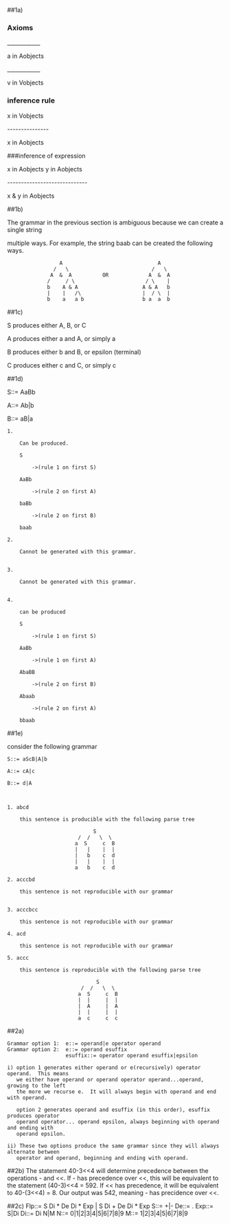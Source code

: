 ##1a)
                  
### Axioms 	


	
\____________

a in Aobjects


\____________

v in Vobjects




### inference rule   

x in Vobjects

\---------------

x in Aobjects



###inference of expression    

x in Aobjects   y in Aobjects

\-----------------------------

x & y in Aobjects


##1b)

The grammar in the previous section is ambiguous because we can create a single string

multiple ways.  For example, the string baab can be created the following ways.


					 A                               A
				   /   \                           /   \
                  A  &  A          OR             A  &  A
                 /     / \                       / \    |
                 b    A & A                     A & A   b
                 |    |   /\                    |  / \  |
                 b    a   a b                   b a  a  b 


##1c)

S produces either A, B, or C

A produces either a and A, or simply a

B produces either b and B, or epsilon (terminal)

C produces either c and C, or simply c


##1d)

S::= AaBb

A::= Ab|b

B::= aB|a

	1. 
		
		Can be produced.  
	
		S
		
			->(rule 1 on first S)
			
		AaBb
		
			->(rule 2 on first A)
			
		baBb
		
			->(rule 2 on first B)
			
		baab
	
	2. 
	
		Cannot be generated with this grammar.
	
	
	3. 
	
		Cannot be generated with this grammar.
	
	
	4.
	
		can be produced
		
		S
		
			->(rule 1 on first S)
			
		AaBb
		
			->(rule 1 on first A)
			
		AbaBB
		
			->(rule 2 on first B)
			
		Abaab
		
			->(rule 2 on first A)
			
		bbaab




##1e)

consider the following grammar

	
	S::= aScB|A|b
	
	A::= cA|c
	
	B::= d|A



	1. abcd
	
		this sentence is producible with the following parse tree
		
							    S
						   /  /   \  \
						  a  S     c  B
						  |   |    |  |
						  |   b    c  d
						  |   |    |  |
						  a   b    c  d
	
	2. acccbd
	
		this sentence is not reproducible with our grammar
		
		
	3. acccbcc
	
		this sentence is not reproducible with our grammar
		
	4. acd
		
		this sentence is not reproducible with our grammar
		
	5. accc
		
		this sentence is reproducible with the following parse tree
		
								 S
							/  /   \  \  
						   a  S     c  B
						   |  |     |  |
						   |  A     |  A
						   |  |     |  |
						   a  c     c  c



##2a)

	Grammar option 1:  e::= operand|e operator operand
	Grammar option 2:  e::= operand esuffix
					   esuffix::= operator operand esuffix|epsilon
					   
	i) option 1 generates either operand or e(recursively) operator operand.  This means
	   we either have operand or operand operator operand...operand, growing to the left 
	   the more we recurse e.  It will always begin with operand and end with operand.
	   
	   option 2 generates operand and esuffix (in this order), esuffix produces operator
	   operand operator... operand epsilon, always beginning with operand and ending with 
	   operand epsilon.
	   
    ii) These two options produce the same grammar since they will always alternate between
       operator and operand, beginning and ending with operand.  
       

##2b)
	The statement 40-3<<4 will determine precedence between the operations - and <<.  If -
	has precedence over <<, this will be equivalent to the statement (40-3)<<4 = 592.  If 
	<< has precedence, it will be equivalent to 40-(3<<4) = 8.  Our output was 542, meaning
	- has precidence over <<.
	
##2c) 
	Flp::= S Di * De Di * Exp | S Di + De Di * Exp
	S::= +|-
	De::= .
	Exp::= S|Di
	Di::= Di N|M
	N::= 0|1|2|3|4|5|6|7|8|9
	M::= 1|2|3|4|5|6|7|8|9
	